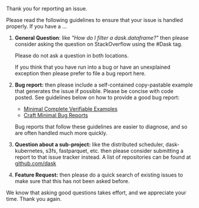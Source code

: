 Thank you for reporting an issue.

Please read the following guidelines to ensure that your issue is handled
properly.  If you have a ...

1.  **General Question**: like *"How do I filter a dask.dataframe?"* then
    please consider asking the question on StackOverflow using the #Dask tag.

    Please do not ask a question in both locations.

    If you think that you have run into a bug or have an unexplained exception
    then please prefer to file a bug report here.

2.  **Bug report:** then please include a self-contained copy-pastable
    example that generates the issue if possible.  Please be concise with code
    posted.  See guidelines below on how to provide a good bug report:

    -  [Minimal Complete Verifiable Examples](https://stackoverflow.com/help/mcve)
    -  [Craft Minimal Bug Reports](http://matthewrocklin.com/blog/work/2018/02/28/minimal-bug-reports)

    Bug reports that follow these guidelines are easier to diagnose,
    and so are often handled much more quickly.

3.  **Question about a sub-project:** like the distributed scheduler,
    dask-kubernetes, s3fs, fastparquet, etc.  then please consider submitting a
    report to that issue tracker instead.  A list of repositories can be
    found at [github.com/dask](https://github.com/dask)

4.  **Feature Request:** then please do a quick search of existing issues to
    make sure that this has not been asked before.

We know that asking good questions takes effort, and we appreciate your time.
Thank you again.
